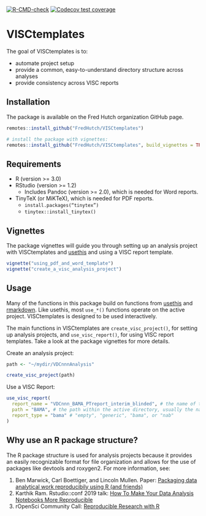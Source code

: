 
<!-- README.md is generated from README.Rmd. Please edit that file -->
<!-- badges: start -->

[![R-CMD-check](https://github.com/FredHutch/VISCtemplates/actions/workflows/R-CMD-check.yaml/badge.svg)](https://github.com/FredHutch/VISCtemplates/actions/workflows/R-CMD-check.yaml)
[![Codecov test
coverage](https://codecov.io/gh/FredHutch/VISCtemplates/branch/main/graph/badge.svg)](https://app.codecov.io/gh/FredHutch/VISCtemplates/tree/main)
<!-- badges: end -->

# VISCtemplates

The goal of VISCtemplates is to:

- automate project setup
- provide a common, easy-to-understand directory structure across
  analyses
- provide consistency across VISC reports

## Installation

The package is available on the Fred Hutch organization GitHub page.

``` r
remotes::install_github("FredHutch/VISCtemplates")

# install the package with vignettes:
remotes::install_github("FredHutch/VISCtemplates", build_vignettes = TRUE)
```

## Requirements

- R (version \>= 3.0)
- RStudio (version \>= 1.2)
  - Includes Pandoc (version \>= 2.0), which is needed for Word reports.
- TinyTeX (or MiKTeX), which is needed for PDF reports.
  - `install.packages(“tinytex”)`
  - `tinytex::install_tinytex()`

## Vignettes

The package vignettes will guide you through setting up an analysis
project with VISCtemplates and
[usethis](https://github.com/r-lib/usethis) and using a VISC report
template.

``` r
vignette("using_pdf_and_word_template")
vignette("create_a_visc_analysis_project")
```

## Usage

Many of the functions in this package build on functions from
[usethis](https://github.com/r-lib/usethis) and
[rmarkdown](https://github.com/rstudio/rmarkdown). Like usethis, most
`use_*()` functions operate on the active project. VISCtemplates is
designed to be used interactively.

The main functions in VISCtemplates are `create_visc_project()`, for
setting up analysis projects, and `use_visc_report()`, for using VISC
report templates. Take a look at the package vignettes for more details.

Create an analysis project:

``` r
path <- "~/mydir/VDCnnnAnalysis"

create_visc_project(path)
```

Use a VISC Report:

``` r
use_visc_report(
  report_name = "VDCnnn_BAMA_PTreport_interim_blinded", # the name of the report file
  path = "BAMA", # the path within the active directory, usually the name of the assay
  report_type = "bama" # "empty", "generic", "bama", or "nab"
)
```

## Why use an R package structure?

The R package structure is used for analysis projects because it
provides an easily recognizable format for file organization and allows
for the use of packages like devtools and roxygen2. For more
information, see:

1.  Ben Marwick, Carl Boettiger, and Lincoln Mullen. Paper: [Packaging
    data analytical work reproducibily using R (and
    friends)](https://peerj.com/preprints/3192/)
2.  Karthik Ram. Rstudio::conf 2019 talk: [How To Make Your Data
    Analysis Notebooks More
    Reproducible](https://github.com/karthik/rstudio2019)
3.  rOpenSci Community Call: [Reproducible Research with
    R](https://ropensci.org/commcalls/2019-07-30/)

